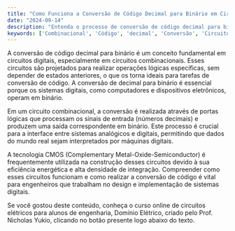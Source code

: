 ```yaml
---
title: "Como Funciona a Conversão de Código Decimal para Binário em Circuitos Combinacionais?"
date: "2024-09-14"
description: "Entenda o processo de conversão de código decimal para binário em circuitos combinacionais e sua importância em circuitos digitais."
keywords: ['Combinacional', 'Código', 'decimal', 'Conversão', 'Circuitos Digitais']
---
```


A conversão de código decimal para binário é um conceito fundamental em circuitos digitais, especialmente em circuitos combinacionais. Esses circuitos são projetados para realizar operações lógicas específicas, sem depender de estados anteriores, o que os torna ideais para tarefas de conversão de código. A conversão de decimal para binário é essencial porque os sistemas digitais, como computadores e dispositivos eletrônicos, operam em binário. 

Em um circuito combinacional, a conversão é realizada através de portas lógicas que processam os sinais de entrada (números decimais) e produzem uma saída correspondente em binário. Este processo é crucial para a interface entre sistemas analógicos e digitais, permitindo que dados do mundo real sejam interpretados por máquinas digitais. 

A tecnologia CMOS (Complementary Metal-Oxide-Semiconductor) é frequentemente utilizada na construção desses circuitos devido à sua eficiência energética e alta densidade de integração. Compreender como esses circuitos funcionam e como realizar a conversão de código é vital para engenheiros que trabalham no design e implementação de sistemas digitais.

Se você gostou deste conteúdo, conheça o curso online de circuitos elétricos para alunos de engenharia, Domínio Elétrico, criado pelo Prof. Nicholas Yukio, clicando no botão presente logo abaixo do texto.